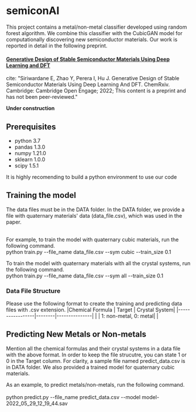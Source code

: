# semiconAI
This project contains a metal/non-metal classifier developed using random forest algorithm. We combine this classifier with the CubicGAN model for computationally discovering new semiconductor materials. Our work is reported in detail in the following preprint.

#### [Generative Design of Stable Semiconductor Materials Using Deep Learning and DFT](https://chemrxiv.org/engage/chemrxiv/article-details/61d08f7275c57229dbff6255)

cite:  "Siriwardane E, Zhao Y, Perera I, Hu J. Generative Design of Stable Semiconductor Materials Using Deep Learning And DFT. ChemRxiv. Cambridge: Cambridge Open Engage; 2022; This content is a preprint and has not been peer-reviewed."

**Under construction**

## Prerequisites
- python 3.7
- pandas 1.3.0
- numpy 1.21.0
- sklearn 1.0.0
- scipy 1.5.1

It is highly recomending to build a python environment to use our code

## Training the model

The data files must be in the DATA folder. In the DATA folder, we provide a file with quaternary materials' data (data_file.csv), which was used in the paper.  <br />  <br />

For example, to train the model with quaternary cubic materials, run the following command.  <br />
python train.py --file_name data_file.csv --sym cubic --train_size 0.1

To train the model with quaternary materials with all the crystal systems, run the following command. <br />
python train.py --file_name data_file.csv --sym all --train_size 0.1


### Data File Structure
Please use the following format to create the training and predicting data files with .csv extension.
|Chemical Formula | Target | Crystal System|
|-----------------|--------|---------------|
| | 1: non-metal, 0: metal| |

## Predicting New Metals or Non-metals
Mention all the chemical formulas and their crystal systems in a data file with the above format. In order to keep the file strucutre, you can state 1 or 0 in the Target column. For clarity, a sample file named predict_data.csv is in DATA folder. We also provided a trained model for quaternary cubic materials. <br />

As an example, to predict metals/non-metals, run the following command. <br />  <br />
python predict.py --file_name predict_data.csv --model model-2022_05_29_12_19_44.sav

